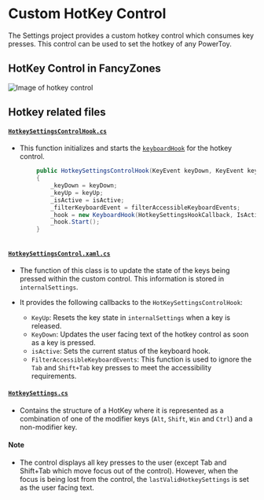 # Custom HotKey Control

The Settings project provides a custom hotkey control which consumes key presses. This control can be used to set the hotkey of any PowerToy.

## HotKey Control in FancyZones
![Image of hotkey control](/doc/images/settingsv2/settingshotkeycontrol.png)

## Hotkey related files

#### [`HotkeySettingsControlHook.cs`](/src/core/Microsoft.PowerToys.Settings.UI.Library/HotkeySettingsControlHook.cs)

- This function initializes and starts the [`keyboardHook`](src/common/interop/KeyboardHook.cpp) for the hotkey control.

```csharp
        public HotkeySettingsControlHook(KeyEvent keyDown, KeyEvent keyUp, IsActive isActive, FilterAccessibleKeyboardEvents filterAccessibleKeyboardEvents)
        {
            _keyDown = keyDown;
            _keyUp = keyUp;
            _isActive = isActive;
            _filterKeyboardEvent = filterAccessibleKeyboardEvents;
            _hook = new KeyboardHook(HotkeySettingsHookCallback, IsActive, FilterKeyboardEvents);
            _hook.Start();
        }
        
```

#### [`HotkeySettingsControl.xaml.cs`](/src/core/Microsoft.PowerToys.Settings.UI/HotkeySettingsControl.xaml.cs)

- The function of this class is to update the state of the keys being pressed within the custom control. This information is stored in `internalSettings`.

- It provides the following callbacks to the `HotKeySettingsControlHook`:

    - `KeyUp`: Resets the key state in `internalSettings` when a key is released.
    - `KeyDown`: Updates the user facing text of the hotkey control as soon as a key is pressed.
    - `isActive`: Sets the current status of the keyboard hook.
    - `FilterAccessibleKeyboardEvents`: This function is used to ignore the `Tab` and `Shift+Tab` key presses to meet the accessibility requirements.

#### [`HotkeySettings.cs`](/src/core/Microsoft.PowerToys.Settings.UI.Library/HotkeySettings.cs)

- Contains the structure of a HotKey where it is represented as a combination of one of the modifier keys (`Alt`, `Shift`, `Win` and `Ctrl`) and a non-modifier key.

#### Note
- The control displays all key presses to the user (except Tab and Shift+Tab which move focus out of the control). However, when the focus is being lost from the control, the `lastValidHotkeySettings` is set as the user facing text.




